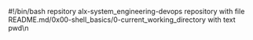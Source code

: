 #!/bin/bash
repsitory alx-system_engineering-devops repository with file README.md/0x00-shell_basics/0-current_working_directory with text pwd\n